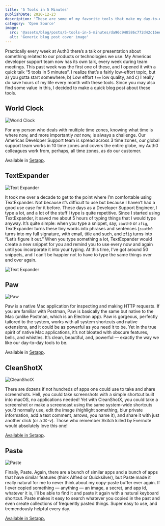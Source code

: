 ```yaml
---
title: '5 Tools in 5 Minutes'
publishDate: 2020-12-23
description: 'These are some of my favorite tools that make my day-to-day job so much easier.'
category: 'Open Source'
image:
  src: '@assets/blog/posts/5-tools-in-5-minutes/da96c948586c772d42c16edb4f52302d7a8fd0c9-2899x1839.png'
  alt: 'Generic blog post cover image'
---
```


Practically every week at Auth0 there’s a talk or presentation about something related to our products or technologies we use. My Americas developer support team now has its own talk, every week during team meetings. This past week was the first one of these, and I opened it with a quick talk “5 tools in 5 minutes”. I realize that’s a fairly low-effort topic, but a) you gotta start somewhere, b) Low effort `!==` low quality, and c) I really do save hours of my life every month with these tools. Since you may also find some value in this, I decided to make a quick blog post about these tools.

## World Clock

![World Clock](assets/blog/posts/5-tools-in-5-minutes/da96c948586c772d42c16edb4f52302d7a8fd0c9-2899x1839.png)

For any person who deals with multiple time zones, knowing what time is where now, and more importantly _not_ now, is always a challenge. Our Americas Developer Support team is spread across 3 time zones, our global support team works in 10 time zones and covers the entire globe, my Auth0 colleagues work from, perhaps, all time zones, as do our customer.

Available in [Setapp](https://go.setapp.com/invite/wccvxzmm).

## TextExpander

![Text Expander](assets/blog/posts/5-tools-in-5-minutes/036af9b1cf914d088f39961bf9001ceb1322e278-1989x1633.png)

It took me over a decade to get to the point where I’m comfortable using TextExpander. Not because it’s difficult to use but because I haven’t had a good use case for it before. These days as a Developer Support Engineer, I type a lot, and a lot of the stuff I type is quite repetitive. Since I started using TextExpander, it saved me about 5 hours of typing things that I would type anyway. It’s quite simple: when you type a snippet, say, `zauth0` or `zfig`, TextExpander turns these tiny words into phrases and sentences (`zauth0` turns into my full signature, with email, title and such, and `zfig` turns into “Let’s figure it out.” When you type something a lot, TextExpander would create a new snippet for you and remind you to use every now and again until you incorporate it into your typing. At this time, I’ve got around 50 snippets, and I can’t be happier not to have to type the same things over and over again.

![Text Expander](assets/blog/posts/5-tools-in-5-minutes/5b011d29f2a5a509775bcef217fd5639dcfc7e07-1518x800.png)

## Paw

![Paw](assets/blog/posts/5-tools-in-5-minutes/e981f2bb692f82bea215becdcfbc1f9b339fd451-3584x2240.png)

Paw is a native Mac application for inspecting and making HTTP requests. If you are familiar with Postman, Paw is basically the same but native to the Mac (unlike Postman, which is an Electron app). Paw is gorgeous, perfectly tailored to the system, works with all system shortcuts and native extensions, and it could be as powerful as you need it to be. Yet in the true spirit of native Mac applications, it’s not bloated with obscure features, bells, and whistles. It’s clean, beautiful, and, powerful — exactly the way we like our day-to-day tools to be.

Available in [Setapp](https://go.setapp.com/invite/wccvxzmm).

## CleanShotX

![CleanShotX](assets/blog/posts/5-tools-in-5-minutes/d7a040069784967a81342fc06098324c8a591680-3269x2569.png)

There are dozens if not hundreds of apps one could use to take and share screenshots. Hell, you could take screenshots with a simple shortcut built into macOS, no applications needed! Yet with CleanShotX, you could take a screenshot or make a screencast using the same system-wide shortcuts you’d normally use, edit the image (highlight something, blur private information, add a text comment, arrows, you name it), and share it with just another click (or a ⌘-v). Those who remember Skitch killed by Evernote would absolutely love this one!

[Available in Setapp](https://go.setapp.com/invite/wccvxzmm).

## Paste

![Paste](assets/blog/posts/5-tools-in-5-minutes/5cd993d4df9539cfc0878ce9d07d0eae2cd6d418-3902x1074.png)

Finally, Paste. Again, there are a bunch of similar apps and a bunch of apps that have similar features (think Alfred or Quicksilver), but Paste made it really natural for me to never think about my copy-paste buffer ever again. If I ever copied something — anything — an image, a secret, and app id, whatever it is, I’ll be able to find it and paste it again with a natural keyboard shortcut. Paste makes it easy to search whatever you copied in the past and even create collections of frequently pasted things. Super easy to use, and tremendously helpful every day.

[Available in Setapp.](https://go.setapp.com/invite/wccvxzmm)
